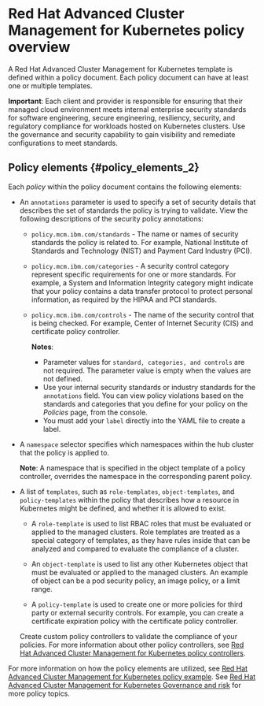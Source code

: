 # Red Hat Advanced Cluster Management for Kubernetes policy overview

A Red Hat Advanced Cluster Management for Kubernetes template is defined within a policy document. Each policy document can have at least one or multiple templates.

**Important**: Each client and provider is responsible for ensuring that their managed cloud environment meets internal enterprise security standards for software engineering, secure engineering, resiliency, security, and regulatory compliance for workloads hosted on Kubernetes clusters. Use the governance and security capability to gain visibility and remediate configurations to meet standards.

## Policy elements {#policy_elements_2}

Each _policy_ within the policy document contains the following elements:

  - An `annotations` parameter is used to specify a set of security details that describes the set of standards the policy is trying to validate. View the following descriptions of the security policy annotations:
      * `policy.mcm.ibm.com/standards` - The name or names of security standards the policy is related to. For example, National Institute of Standards and Technology (NIST) and Payment Card Industry (PCI).
      * `policy.mcm.ibm.com/categories` - A security control category represent specific requirements for one or more standards. For example, a System and Information Integrity category might indicate that your policy contains a data transfer protocol to protect personal information, as required by the HIPAA and PCI standards.
      * `policy.mcm.ibm.com/controls` -  The name of the security control that is being checked. For example, Center of Internet Security (CIS) and certificate policy controller.

        **Notes**:

        * Parameter values for `standard, categories, and controls` are not required. The parameter value is empty when the values are not defined.
        * Use your internal security standards or industry standards for the `annotations` field. You can view policy violations based on the standards and categories that you define for your policy on the _Policies_ page, from the console.
        * You must add your `label` directly into the YAML file to create a label.

  - A `namespace` selector specifies which namespaces within the hub cluster that the policy is applied to.

    **Note**: A namespace that is specified in the object template of a policy controller, overrides the namespace in the corresponding parent policy.

  - A list of `templates`, such as `role-templates`, `object-templates`, and `policy-templates` within the policy that describes how a resource in Kubernetes might be defined, and whether it is allowed to exist.

    - A `role-template` is used to list RBAC roles that must be evaluated or applied to the managed clusters. Role templates are treated as a special category of templates, as they have rules inside that can be analyzed and compared to evaluate the compliance of a cluster.

    - An `object-template` is used to list any other Kubernetes object that must be evaluated or applied to the managed clusters. An example of object can be a pod security policy, an image policy, or a limit range.

    - A `policy-template` is used to create one or more policies for third party or external security controls. For example, you can create a certificate expiration policy with the certificate policy controller.

    Create custom policy controllers to validate the compliance of your policies. For more information about other policy controllers, see [Red Hat Advanced Cluster Management for Kubernetes policy controllers](../governance/policy_controllers.md).

For more information on how the policy elements are utilized, see [Red Hat Advanced Cluster Management for Kubernetes policy example](policy_example.md). See [Red Hat Advanced Cluster Management for Kubernetes Governance and risk](compliance_intro.md) for more policy topics.
